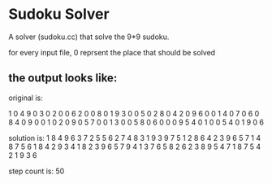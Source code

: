# Sudoku Solver

A solver (sudoku.cc) that solve the 9*9 sudoku.

for every input file, 0 reprsent the place that should be solved


the output looks like:
------------------------

original is:

1 0 4 9 0 3 0 2 0
0 6 2 0 0 8 0 1 9
3 0 0 5 0 2 8 0 4
2 0 9 6 0 0 1 4 0
7 0 6 0 8 4 0 9 0
0 1 0 2 0 9 0 5 7
0 0 1 3 0 0 5 8 0
6 0 0 0 9 5 4 0 1
0 0 5 4 0 1 9 0 6


solution is:
1 8 4 9 6 3 7 2 5
5 6 2 7 4 8 3 1 9
3 9 7 5 1 2 8 6 4
2 3 9 6 5 7 1 4 8
7 5 6 1 8 4 2 9 3
4 1 8 2 3 9 6 5 7
9 4 1 3 7 6 5 8 2
6 2 3 8 9 5 4 7 1
8 7 5 4 2 1 9 3 6


step count is: 50
